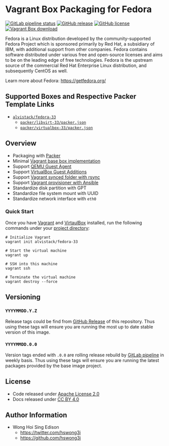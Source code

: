 # Vagrant Box Packaging for Fedora

[![GitLab pipeline
status](https://img.shields.io/gitlab/pipeline/alvistack/vagrant-fedora/master)](https://gitlab.com/alvistack/vagrant-fedora/-/pipelines)
[![GitHub
release](https://img.shields.io/github/release/alvistack/vagrant-fedora.svg)](https://github.com/alvistack/vagrant-fedora/releases)
[![GitHub
license](https://img.shields.io/github/license/alvistack/vagrant-fedora.svg)](https://github.com/alvistack/vagrant-fedora/blob/master/LICENSE)
[![Vagrant Box
download](https://img.shields.io/badge/dynamic/json?label=alvistack%2Ffedora-33&query=%24.boxes%5B%3A1%5D.downloads&url=https%3A%2F%2Fapp.vagrantup.com%2Fapi%2Fv1%2Fsearch%3Fq%3Dalvistack%2Ffedora-33)](https://app.vagrantup.com/alvistack/boxes/fedora-33)

Fedora is a Linux distribution developed by the community-supported
Fedora Project which is sponsored primarily by Red Hat, a subsidiary of
IBM, with additional support from other companies. Fedora contains
software distributed under various free and open-source licenses and
aims to be on the leading edge of free technologies. Fedora is the
upstream source of the commercial Red Hat Enterprise Linux distribution,
and subsequently CentOS as well.

Learn more about Fedora: <https://getfedora.org/>

## Supported Boxes and Respective Packer Template Links

  - [`alvistack/fedora-33`](https://app.vagrantup.com/alvistack/boxes/fedora-33)
      - [`packer/libvirt-33/packer.json`](https://github.com/alvistack/vagrant-fedora/blob/master/packer/libvirt-33/packer.json)
      - [`packer/virtualbox-33/packer.json`](https://github.com/alvistack/vagrant-fedora/blob/master/packer/virtualbox-33/packer.json)

## Overview

  - Packaging with [Packer](https://www.packer.io/)
  - Minimal [Vagrant base box
    implementation](https://www.vagrantup.com/docs/boxes/base)
  - Support [QEMU Guest
    Agent](https://wiki.qemu.org/Features/GuestAgent)
  - Support [VirtualBox Guest
    Additions](https://www.virtualbox.org/manual/ch04.html)
  - Support [Vagrant synced folder with
    rsync](https://www.vagrantup.com/docs/synced-folders/rsync)
  - Support [Vagrant provisioner with
    Ansible](https://www.vagrantup.com/docs/provisioning/ansible)
  - Standardize disk partition with GPT
  - Standardize file system mount with UUID
  - Standardize network interface with `eth0`

### Quick Start

Once you have [Vagrant](https://www.vagrantup.com/docs/installation) and
[VirtaulBox](https://www.virtualbox.org/) installed, run the following
commands under your [project
directory](https://learn.hashicorp.com/tutorials/vagrant/getting-started-project-setup?in=vagrant/getting-started):

    # Initialize Vagrant
    vagrant init alvistack/fedora-33
    
    # Start the virtual machine
    vagrant up
    
    # SSH into this machine
    vagrant ssh
    
    # Terminate the virtual machine
    vagrant destroy --force

## Versioning

### `YYYYMMDD.Y.Z`

Release tags could be find from [GitHub
Release](https://github.com/alvistack/vagrant-fedora/releases) of this
repository. Thus using these tags will ensure you are running the most
up to date stable version of this image.

### `YYYYMMDD.0.0`

Version tags ended with `.0.0` are rolling release rebuild by [GitLab
pipeline](https://gitlab.com/alvistack/vagrant-fedora/-/pipelines) in
weekly basis. Thus using these tags will ensure you are running the
latest packages provided by the base image project.

## License

  - Code released under [Apache License 2.0](LICENSE)
  - Docs released under [CC
    BY 4.0](http://creativecommons.org/licenses/by/4.0/)

## Author Information

  - Wong Hoi Sing Edison
      - <https://twitter.com/hswong3i>
      - <https://github.com/hswong3i>
